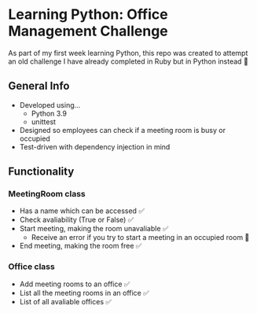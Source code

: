 # Learning Python: Office Management Challenge
As part of my first week learning Python, this repo was created to attempt an old challenge I have already completed in Ruby but in Python instead :snake:

## General Info
* Developed using...
    - Python 3.9
    - unittest
* Designed so employees can check if a meeting room is busy or occupied
* Test-driven with dependency injection in mind

## Functionality
### MeetingRoom class
- Has a name which can be accessed :white_check_mark:
- Check avaliability (True or False) :white_check_mark:
- Start meeting, making the room unavaliable :white_check_mark:
    - Receive an error if you try to start a meeting in an occupied room :construction:
- End meeting, making the room free :white_check_mark:

### Office class
- Add meeting rooms to an office :white_check_mark:
- List all the meeting rooms in an office :white_check_mark:
- List of all avaliable offices :white_check_mark: